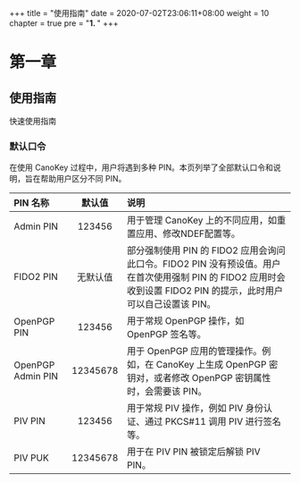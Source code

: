 +++
title = "使用指南"
date = 2020-07-02T23:06:11+08:00
weight = 10
chapter = true
pre = "<b>1. </b>"
+++

# 第一章

## 使用指南

快速使用指南

### 默认口令

在使用 CanoKey 过程中，用户将遇到多种 PIN。本页列举了全部默认口令和说明，旨在帮助用户区分不同 PIN。


| PIN 名称 | 默认值 | 说明 |
| :------- | :----: | :--- |
| Admin PIN | 123456 | 用于管理 CanoKey 上的不同应用，如重置应用、修改NDEF配置等。 |
| FIDO2 PIN | 无默认值 | 部分强制使用 PIN 的 FIDO2 应用会询问此口令。FIDO2 PIN 没有预设值。用户在首次使用强制 PIN 的 FIDO2 应用时会收到设置 FIDO2 PIN 的提示，此时用户可以自己设置该 PIN。 |
| OpenPGP PIN | 123456 | 用于常规 OpenPGP 操作，如 OpenPGP 签名等。 |
| OpenPGP Admin PIN | 12345678 | 用于 OpenPGP 应用的管理操作。例如，在 CanoKey 上生成 OpenPGP 密钥对，或者修改 OpenPGP 密钥属性时，会需要该 PIN。 |
| PIV PIN | 123456 | 用于常规 PIV 操作，例如 PIV 身份认证、通过 PKCS#11 调用 PIV 进行签名等。 |
| PIV PUK | 12345678 | 用于在 PIV PIN 被锁定后解锁 PIV PIN。 |
